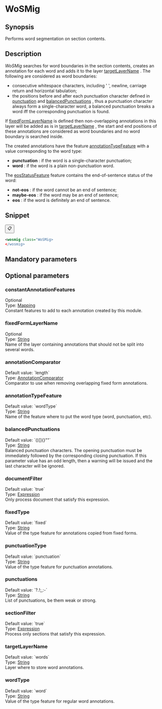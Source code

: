 <h1 class="module">WoSMig</h1>

## Synopsis

Performs word segmentation on section contents.

## Description

 *WoSMig* searches for word boundaries in the section contents, creates an annotation for each word and adds it to the layer <a href="#targetLayerName" class="param">targetLayerName</a> . The following are considered as word boundaries:
* consecutive whitespace characters, including ' ', newline, carriage return and horizontal tabulation;
* the positions before and after each punctuation character defined in <a href="#punctuation" class="param">punctuation</a> and <a href="#balancedPunctuations" class="param">balancedPunctuations</a> , thus a punctuation character always form a single-character word, a balanced punctuation breaks a word iff the corresponding punctuation is found.



If <a href="#fixedFormLayerName" class="param">fixedFormLayerName</a> is defined then non-overlapping annotations in this layer will be added as is in <a href="#targetLayerName" class="param">targetLayerName</a> , the start and end positions of these annotations are considered as word boundaries and no word boundary is searched inside.

The created annotations have the feature <a href="#annotationTypeFeature" class="param">annotationTypeFeature</a> with a value corresponding to the word type:
*  **punctuation** : if the word is a single-character punctuation;
*  **word** : if the word is a plain non-punctuation word.

The <a href="#eosStatusFeature" class="param">eosStatusFeature</a> feature contains the end-of-sentence status of the word:
*  **not-eos** : if the word cannot be an end of sentence;
*  **maybe-eos** : if the word may be an end of sentence;
*  **eos** : if the word is definitely an end of sentence.



## Snippet



<button class="copy-code-button" title="Copy to clipboard" onclick="copy_code(this)">📋</button>
```xml
<wosmig class="WoSMig>
</wosmig>
```

## Mandatory parameters

## Optional parameters

<h3 id="constantAnnotationFeatures" class="param">constantAnnotationFeatures</h3>

<div class="param-level param-level-optional">Optional
</div>
<div class="param-type">Type: <a href="../converter/fr.inra.maiage.bibliome.alvisnlp.core.module.types.Mapping" class="converter">Mapping</a>
</div>
Constant features to add to each annotation created by this module.

<h3 id="fixedFormLayerName" class="param">fixedFormLayerName</h3>

<div class="param-level param-level-optional">Optional
</div>
<div class="param-type">Type: <a href="../converter/java.lang.String" class="converter">String</a>
</div>
Name of the layer containing annotations that should not be split into several words.

<h3 id="annotationComparator" class="param">annotationComparator</h3>

<div class="param-level param-level-default-value">Default value: `length`
</div>
<div class="param-type">Type: <a href="../converter/fr.inra.maiage.bibliome.alvisnlp.core.corpus.AnnotationComparator" class="converter">AnnotationComparator</a>
</div>
Comparator to use when removing overlapping fixed form annotations.

<h3 id="annotationTypeFeature" class="param">annotationTypeFeature</h3>

<div class="param-level param-level-default-value">Default value: `wordType`
</div>
<div class="param-type">Type: <a href="../converter/java.lang.String" class="converter">String</a>
</div>
Name of the feature where to put the word type (word, punctuation, etc).

<h3 id="balancedPunctuations" class="param">balancedPunctuations</h3>

<div class="param-level param-level-default-value">Default value: `()[]{}""`
</div>
<div class="param-type">Type: <a href="../converter/java.lang.String" class="converter">String</a>
</div>
Balanced punctuation characters. The opening punctuation must be immediately followed by the corresponding closing punctuation. If this parameter value has an odd length, then a warning will be issued and the last character will be ignored.

<h3 id="documentFilter" class="param">documentFilter</h3>

<div class="param-level param-level-default-value">Default value: `true`
</div>
<div class="param-type">Type: <a href="../converter/fr.inra.maiage.bibliome.alvisnlp.core.corpus.expressions.Expression" class="converter">Expression</a>
</div>
Only process document that satisfy this expression.

<h3 id="fixedType" class="param">fixedType</h3>

<div class="param-level param-level-default-value">Default value: `fixed`
</div>
<div class="param-type">Type: <a href="../converter/java.lang.String" class="converter">String</a>
</div>
Value of the type feature for annotations copied from fixed forms.

<h3 id="punctuationType" class="param">punctuationType</h3>

<div class="param-level param-level-default-value">Default value: `punctuation`
</div>
<div class="param-type">Type: <a href="../converter/java.lang.String" class="converter">String</a>
</div>
Value of the type feature for punctuation annotations.

<h3 id="punctuations" class="param">punctuations</h3>

<div class="param-level param-level-default-value">Default value: `?.!;,:-`
</div>
<div class="param-type">Type: <a href="../converter/java.lang.String" class="converter">String</a>
</div>
List of punctuations, be them weak or strong.

<h3 id="sectionFilter" class="param">sectionFilter</h3>

<div class="param-level param-level-default-value">Default value: `true`
</div>
<div class="param-type">Type: <a href="../converter/fr.inra.maiage.bibliome.alvisnlp.core.corpus.expressions.Expression" class="converter">Expression</a>
</div>
Process only sections that satisfy this expression.

<h3 id="targetLayerName" class="param">targetLayerName</h3>

<div class="param-level param-level-default-value">Default value: `words`
</div>
<div class="param-type">Type: <a href="../converter/java.lang.String" class="converter">String</a>
</div>
Layer where to store word annotations.

<h3 id="wordType" class="param">wordType</h3>

<div class="param-level param-level-default-value">Default value: `word`
</div>
<div class="param-type">Type: <a href="../converter/java.lang.String" class="converter">String</a>
</div>
Value of the type feature for regular word annotations.

